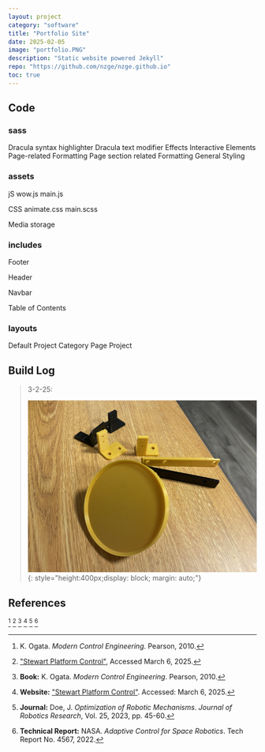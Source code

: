 ```yaml
---
layout: project
category: "software"
title: "Portfolio Site"
date: 2025-02-05
image: "portfolio.PNG"
description: "Static website powered Jekyll"
repo: "https://github.com/nzge/nzge.github.io"
toc: true
---
```



## Code

### sass
Dracula syntax highlighter
Dracula text modifier
Effects
Interactive Elements
Page-related Formatting
Page section related Formatting
General Styling

### assets
jS
wow.js
main.js

CSS
animate.css
main.scss

Media storage

### includes
Footer

Header

Navbar

Table of Contents

### layouts
Default
Project Category Page
Project




## Build Log

> 3-2-25: 
>
> ![Alt text](/assets/media/capstone-robot_media/prints.JPG){: 
style="height:400px;display: block; margin: auto;"}


## References

[^1]: K. Ogata. *Modern Control Engineering*. Pearson, 2010.  
[^2]: ["Stewart Platform Control"](https://example.com), Accessed March 6, 2025.  
[^3]: **Book:** K. Ogata. *Modern Control Engineering*. Pearson, 2010.  
[^4]: **Website:** ["Stewart Platform Control"](https://example.com). Accessed: March 6, 2025.  
[^5]: **Journal:** Doe, J. *Optimization of Robotic Mechanisms*. *Journal of Robotics Research*, Vol. 25, 2023, pp. 45-60.  
[^6]: **Technical Report:** NASA. *Adaptive Control for Space Robotics*. Tech Report No. 4567, 2022.  

<!-- Hidden references trigger the footnote rendering -->
<span id="hidden-references">[^1] [^2] [^3] [^4] [^5] [^6]</span>